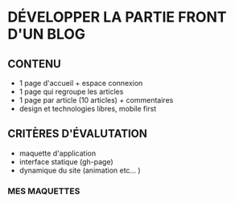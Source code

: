 # DÉVELOPPER LA PARTIE FRONT D'UN BLOG

## CONTENU

 * 1 page d'accueil + espace connexion
 * 1 page qui regroupe les articles
 * 1 page par article (10 articles) + commentaires
 * design et technologies libres, mobile first

## CRITÈRES D'ÉVALUTATION

* maquette d'application
* interface statique (gh-page)
* dynamique du site (animation etc... )

### MES MAQUETTES